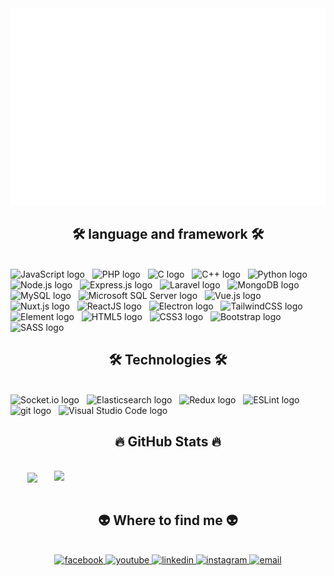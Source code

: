 <a href="#" target="_blank">
  <img src="svg/TvHop2201.svg" width="1200" alt="muc" />
</a>

<h2 align="center">🛠 language and framework 🛠</h2>
<br>
<span><img src="https://img.shields.io/badge/JavaScript-282C34?logo=javascript&logoColor=F7DF1E" alt="JavaScript logo" title="JavaScript" height="25" /></span>
&nbsp;
<span><img src="https://img.shields.io/badge/PHP-282C34?logo=PHP&logoColor=F7DF1E" alt="PHP logo" title="PHP" height="25" /></span>
&nbsp;
<span><img src="https://img.shields.io/badge/C-282C34?logo=C&logoColor=A8B9CC" alt="C logo" title="C" height="25" /></span>
&nbsp;
<span><img src="https://img.shields.io/badge/C++-282C34?logo=C++&logoColor=00599C" alt="C++ logo" title="C++" height="25" /></span>
&nbsp;
<span><img src="https://img.shields.io/badge/Python-282C34?logo=Python&logoColor=3776AB" alt="Python logo" title="Python" height="25" /></span>
&nbsp;
<span><img src="https://img.shields.io/badge/Node.js-282C34?logo=node.js&logoColor=00F200" alt="Node.js logo" title="Node.js" height="25" /></span>
&nbsp;
<span><img src="https://img.shields.io/badge/Express-282C34?logo=express&logoColor=FFFFFF" alt="Express.js logo" title="Express.js" height="25" /></span>
&nbsp;
<span><img src="https://img.shields.io/badge/Laravel-282C34?logo=Laravel&logoColor=#FF2D20" alt="Laravel logo" title="Laravel" height="25" /></span>
&nbsp;
<span><img src="https://img.shields.io/badge/MongoDB-282C34?logo=mongodb&logoColor=47A248" alt="MongoDB logo" title="MongoDB" height="25" /></span>
&nbsp;
<span><img src="https://img.shields.io/badge/MySQL-282C34?logo=MySQL&logoColor=47A248" alt="MySQL logo" title="MySQL" height="25" /></span>
&nbsp;
<span><img src="https://img.shields.io/badge/Microsoft SQL Server-282C34?logo=Microsoft SQL Server&logoColor=CC2927" alt="Microsoft SQL Server logo" title="Microsoft SQL Server" height="25" /></span>
&nbsp;
<span><img src="https://img.shields.io/badge/Vue.js-282C34?logo=vue.js&logoColor=4FC08D" alt="Vue.js logo" title="Vue.js" height="25" /></span>
&nbsp;
<span><img src="https://img.shields.io/badge/Nuxt.js-282C34?logo=nuxt.js&logoColor=4FC08D" alt="Nuxt.js logo" title="Nuxt.js" height="25" /></span>
&nbsp;
<span><img src="https://img.shields.io/badge/ReactJS-282C34?logo=react&logoColor=61DAFB" alt="ReactJS logo" title="ReactJS" height="25" /></span>
&nbsp;
<span><img src="https://img.shields.io/badge/Electron-282C34?logo=Electron&logoColor=47848F" alt="Electron logo" title="Electron" height="25" /></span>
&nbsp;
<span><img src="https://img.shields.io/badge/Tailwind%20CSS-282C34?logo=tailwind-css&logoColor=38B2AC" alt="TailwindCSS logo" title="TailwindCSS" height="25" /></span>
&nbsp;
<span><img src="https://img.shields.io/badge/Element-282C34?logo=Element&logoColor=#0DBD8B" alt="Element logo" title="Element" height="25" /></span>
&nbsp;
<span><img src="https://img.shields.io/badge/HTML5-282C34?logo=html5&logoColor=E34F26" alt="HTML5 logo" title="HTML5" height="25" /></span>
&nbsp;
<span><img src="https://img.shields.io/badge/CSS3-282C34?logo=css3&logoColor=1572B6" alt="CSS3 logo" title="CSS3" height="25" /></span>
&nbsp;
<span><img src="https://img.shields.io/badge/Bootstrap-282C34?logo=bootstrap&logoColor=7952B3" alt="Bootstrap logo" title="Bootstrap" height="25" /></span>
&nbsp;
<span><img src="https://img.shields.io/badge/Sass-282C34?logo=sass&logoColor=CC6699" alt="SASS logo" title="SASS" height="25" /></span>
&nbsp;

<h2 align="center">🛠 Technologies 🛠</h2>
<br>
<span><img src="https://img.shields.io/badge/Socket.io-282C34?logo=Socket.io&logoColor=010101" alt="Socket.io logo" title="Socket.io" height="25" /></span>
&nbsp;
<span><img src="https://img.shields.io/badge/Elasticsearch-282C34?logo=Elasticsearch&logoColor=005571" alt="Elasticsearch logo" title="Elasticsearch" height="25" /></span>
&nbsp;
<span><img src="https://img.shields.io/badge/Redux-282C34?logo=redux&logoColor=764ABC" alt="Redux logo" title="Redux" height="25" /></span>
&nbsp;
<span><img src="https://img.shields.io/badge/ESLint-282C34?logo=eslint&logoColor=4B32C3" alt="ESLint logo" title="ESLint" height="25" /></span>
&nbsp;
<span><img src="https://img.shields.io/badge/git-282C34?logo=git&logoColor=F05032" alt="git logo" title="git" height="25" /></span>
&nbsp;
<span><img src="https://img.shields.io/badge/VS%20Code-282C34?logo=visual-studio-code&logoColor=007ACC" alt="Visual Studio Code logo" title="Visual Studio Code" height="25" /></span>
&nbsp;
<br>
<h2 align="center">🔥 GitHub Stats 🔥</h2>
<!-- https://github.com/anuraghazra/github-readme-stats -->
<br>
<div align=center>
  <a href="#" title="TvHop2201">
    <img width="315" align="center" src="https://github-readme-stats.vercel.app/api/top-langs/?username=TvHop2201&hide=c%23,powershell,Mathematica,Ruby,Objective-C,Objective-C%2b%2b,Cuda&title_color=61dafb&text_color=ffffff&icon_color=61dafb&bg_color=20232a&langs_count=8&layout=compact&border_color=61dafb&hide_border=true" />
  </a>
  <a href="#" title="TvHop2201">
    <img align="right" width="434" src="https://github-readme-stats.vercel.app/api?username=TvHop2201&show_icons=true&theme=react&border_color=61dafb&hide_border=true" />
  </a>
</div>

<br>
<h2 align="center">👽 Where to find me 👽</h2>
<br>
<!-- https://icons8.com -->
<div align="center">
  <a href="https://facebook.com/thanh.no.234" target="blank">
    <img src="https://cdn2.iconfinder.com/data/icons/social-media-2285/512/1_Facebook_colored_svg_copy-256.png" alt="facebook" width="60" />
  </a>
  <a href="https://www.youtube.com/c/" target="blank">
    <img src="https://cdn2.iconfinder.com/data/icons/social-icons-33/128/Youtube-256.png" alt="youtube" width="60" />
  </a>
  <a href="https://www.linkedin.com/in/" target="blank">
    <img src="https://cdn1.iconfinder.com/data/icons/logotypes/32/square-linkedin-256.png" alt="linkedin" width="60" />
  </a>
  <a href="https://instagram.com/tranhop2201" target="blank">
    <img src="https://cdn2.iconfinder.com/data/icons/social-icons-33/128/Instagram-256.png" alt="instagram"  width="60" />
  </a>
  <a href="mailto:muc.tvh.2201@gmail.com" target="top">
    <img src="https://cdn4.iconfinder.com/data/icons/social-media-logos-6/512/112-gmail_email_mail-256.png" alt="email" width="60" />
  </a>
</div>

<br>


